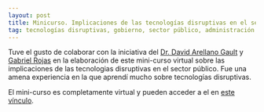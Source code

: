 ```yaml
---
layout: post
title: Minicurso. Implicaciones de las tecnologías disruptivas en el sector público
tag: tecnologías disruptivas, gobierno, sector público, administración pública, inteligencia artificial, blockchain, singularidad, tecnoética, habermas, fukuyama, democracia, big data
---
```


Tuve el gusto de colaborar con la iniciativa del [Dr. David Arellano Gault](https://twitter.com/gaultin) y [Gabriel Rojas](https://twitter.com/gabrielrojassal) en la elaboración de este mini-curso virtual sobre las implicaciones de las tecnologias disruptivas en el sector público.  Fue una amena experiencia en la que aprendí mucho sobre tecnologías disruptivas.

El mini-curso es completamente virtual y pueden acceder a el en [este vínculo](../../courses/implicaciones_disruptivas/implicaciones_disruptivas.md).
